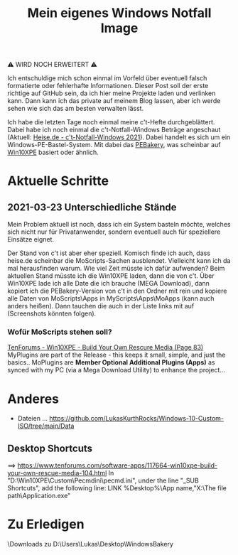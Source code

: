 ﻿---
title: Mein eigenes Windows Notfall Image
published: true
---

⚠ WIRD NOCH ERWEITERT ⚠

Ich entschuldige mich schon einmal im Vorfeld über eventuell falsch formatierte oder fehlerhafte Informationen. Dieser Post soll der erste richtige auf GitHub sein, da ich hier meine Projekte laden und verlinken kann. Dann kann ich das private auf meinem Blog lassen, aber ich werde sehen wie sich das am besten verwalten lässt.

Ich habe die letzten Tage noch einmal meine c't-Hefte durchgeblättert. Dabei habe ich noch einmal die c't-Notfall-Windows Beträge angeschaut (Aktuell: [Heise.de - c't-Notfall-Windows 2021](https://www.heise.de/select/ct/2020/26/2030219513398904310)). Dabei handelt es sich um ein Windows-PE-Bastel-System. Mit dabei das [PEBakery](https://github.com/pebakery/pebakery), was scheinbar auf [Win10XPE](https://github.com/ChrisRfr/Win10XPE) basiert oder ähnlich.

# Aktuelle Schritte

## 2021-03-23 Unterschiedliche Stände
Mein Problem aktuell ist noch, dass ich ein System basteln möchte, welches sich nicht nur für Privatanwender, sondern eventuell auch für speziellere Einsätze eignet.

Der Stand von c't ist aber eher speziell. Komisch finde ich auch, dass heise.de scheinbar die MoScripts-Sachen ausblendet. Vielleicht kann ich da mal herausfinden warum. Wie viel Zeit müsste ich dafür aufwenden? Beim aktuellen Stand müsste ich die Win10XPE laden, dann die von c't. Über Win10XPE lade ich alle Date die ich brauche (MEGA Download), dann kopiert ich die PEBakery-Version von c't in den Ordner mit rein und kopiere alle Daten von MoScripts\Apps in MyScripts\Apps\MoApps (kann auch anders heißen). Dann tauchen die auch in der Liste links mit auf (Screenshots könnten folgen).

### Wofür MoScripts stehen soll?
[TenForums - Win10XPE - Build Your Own Rescure Media (Page 83)](https://www.tenforums.com/software-apps/117664-win10xpe-build-your-own-rescue-media-83.html)\
MyPlugins are part of the Release - this keeps it small, simple, and just the basics..
MoPlugins are **Member Optional Additional Plugins (Apps)** as synced with my PC (via a Mega Download Utility) to enhance the project... 

# Anderes
- Dateien ... https://github.com/LukasKurthRocks/Windows-10-Custom-ISO/tree/main/Data

## Desktop Shortcuts
==> https://www.tenforums.com/software-apps/117664-win10xpe-build-your-own-rescue-media-104.html
In "D:\Win10XPE\Custom\Pecmdini\pecmd.ini", under the line "_SUB Shortcuts", add the following line:
LINK %Desktop%\App name,"X:\The file path\Application.exe"

# Zu Erledigen

\Downloads zu D:\Users\Lukas\Desktop\WindowsBakery